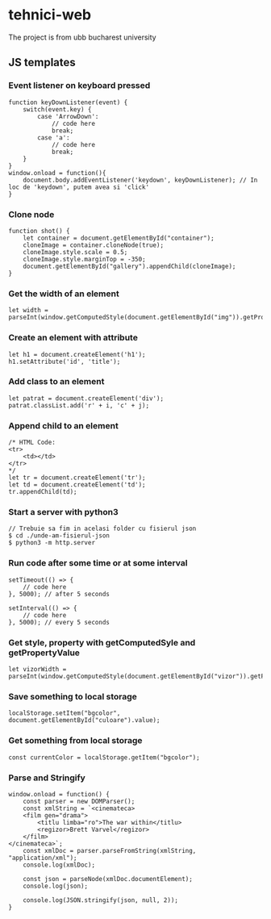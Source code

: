 # tehnici-web
The project is from ubb bucharest university

## JS templates

### Event listener on keyboard pressed
```
function keyDownListener(event) {
    switch(event.key) {
        case 'ArrowDown':
            // code here
            break;
        case 'a':
            // code here
            break;
    }
}
window.onload = function(){
    document.body.addEventListener('keydown', keyDownListener); // In loc de 'keydown', putem avea si 'click'
}
```

### Clone node
```
function shot() {
    let container = document.getElementById("container");
    cloneImage = container.cloneNode(true);
    cloneImage.style.scale = 0.5;
    cloneImage.style.marginTop = -350;
    document.getElementById("gallery").appendChild(cloneImage);
}
```

### Get the width of an element
```
let width = parseInt(window.getComputedStyle(document.getElementById("img")).getPropertyValue('width'));
```

### Create an element with attribute
```
let h1 = document.createElement('h1');
h1.setAttribute('id', 'title');
```

### Add class to an element
```
let patrat = document.createElement('div');
patrat.classList.add('r' + i, 'c' + j);
```

### Append child to an element
```
/* HTML Code:
<tr>
    <td></td>
</tr>
*/
let tr = document.createElement('tr');
let td = document.createElement('td');
tr.appendChild(td);
```

### Start a server with python3
```
// Trebuie sa fim in acelasi folder cu fisierul json
$ cd ./unde-am-fisierul-json
$ python3 -m http.server
```
### Run code after some time or at some interval
```
setTimeout(() => { 
    // code here
}, 5000); // after 5 seconds

setInterval(() => { 
    // code here
}, 5000); // every 5 seconds
```

### Get style, property with getComputedSyle and getPropertyValue
```
let vizorWidth = parseInt(window.getComputedStyle(document.getElementById("vizor")).getPropertyValue('width'));
```

### Save something to local storage
```
localStorage.setItem("bgcolor", document.getElementById("culoare").value);
```

### Get something from local storage
```
const currentColor = localStorage.getItem("bgcolor");
```

### Parse and Stringify
```
window.onload = function() {
    const parser = new DOMParser();
    const xmlString = `<cinemateca>
    <film gen="drama">
        <titlu limba="ro">The war within</titlu>
        <regizor>Brett Varvel</regizor>
    </film>
</cinemateca>`;
    const xmlDoc = parser.parseFromString(xmlString, "application/xml");
    console.log(xmlDoc);

    const json = parseNode(xmlDoc.documentElement);
    console.log(json);

    console.log(JSON.stringify(json, null, 2));
}
```